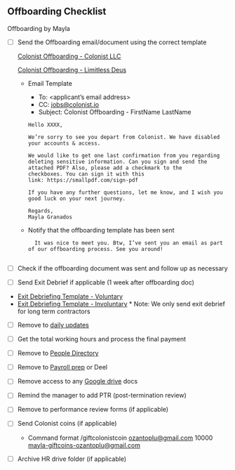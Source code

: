 ## Offboarding Checklist

Offboarding by Mayla

- [ ]  Send the Offboarding email/document using the correct template
    
    [Colonist Offboarding - Colonist LLC](<https://docs.google.com/document/d/1C5OzSECwRpP4gi3R0YqOADpfbZdDL6i1Iq3xkRSrkqk/edit>)

    [Colonist Offboarding - Limitless Deus](< https://docs.google.com/document/d/1J5wMbVW3tHApOJ59WB-y38Csn6Iq6r2dzXsi6JdcVKs/edit>)

    
    - Email Template
        - To: <applicant’s email address>
        - CC: jobs@colonist.io
        - Subject: Colonist Offboarding - FirstName LastName

        ```
        Hello XXXX,
        
        We’re sorry to see you depart from Colonist. We have disabled your accounts & access.
        
        We would like to get one last confirmation from you regarding deleting sensitive information. Can you sign and send the attached PDF? Also, please add a checkmark to the checkboxes. You can sign it with this link: https://smallpdf.com/sign-pdf
        
        If you have any further questions, let me know, and I wish you good luck on your next journey.
        
        Regards,
        Mayla Granados
        ```
    - Notify that the offboarding template has been sent
      ```
        It was nice to meet you. Btw, I’ve sent you an email as part of our offboarding process. See you around!
        
- [ ]  Check if the offboarding document was sent and follow up as necessary
- [ ]  Send Exit Debrief if applicable (1 week after offboarding doc)
  - [Exit Debriefing Template - Voluntary](<https://docs.google.com/document/d/1M_IfejgbdGQonPU0bWTRCaBzIHpJdtXMTyTEYKF7amI/edit#heading=h.48koucq9bck>)
  - [Exit Debriefing Template - Involuntary](<https://docs.google.com/document/d/1pFOPQzDR3HLarAUT6cGBVKJr1P2eP8B2Yjnf9bLkoog/edit#heading=h.48koucq9bck>)
        * Note: We only send exit debrief for long term contractors
- [ ]  Remove to [daily updates](https://docs.google.com/spreadsheets/u/1/d/1RMuCN_N59FxNdzroMLrJoGyqkaJcpol_TiegCcRb69w/edit#gid=1434872478)
- [ ]  Get the total working hours and process the final payment
- [ ]  Remove to [People Directory](https://docs.google.com/spreadsheets/d/16zkC6v-kRlF_fA1vC8iW5viiz_lf2VC-gxu-u7LRNsc/edit#gid=580818018)
- [ ]  Remove to [Payroll prep](https://www.notion.so/2022-Payroll-Prep-74d6a11461b6406f846fbdded19fc241?pvs=21) or Deel
- [ ]  Remove access to any [Google drive](https://drive.google.com/drive/u/1/folders/0AIr_P5V4A0RrUk9PVA) docs
- [ ]  Remind the manager to add PTR (post-termination review)
- [ ]  Remove to performance review forms (if applicable)
- [ ]  Send Colonist coins (if applicable)
    - Command format
    /giftcolonistcoin [ozantoplu@gmail.com](mailto:ozantoplu@gmail.com) 10000 [mayla-giftcoins-](mailto:mayla-giftcoins-ekmankyle@gmail.com)[ozantoplu@gmail.com](mailto:ozantoplu@gmail.com)
    
- [ ] Archive HR drive folder (if applicable)
